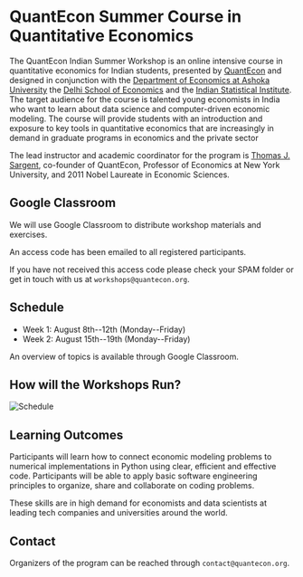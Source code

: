 # QuantEcon Summer Course in Quantitative Economics

The QuantEcon Indian Summer Workshop is an online intensive course in
quantitative economics for Indian students, presented by
[QuantEcon](https://quantecon.org/) and designed in conjunction with the
[Department of Economics at Ashoka
University](https://www.ashoka.edu.in/department/department-of-economics/) the
[Delhi School of Economics](http://econdse.org/) and the [Indian Statistical
Institute](https://www.isical.ac.in/).  The target audience for the course is
talented young economists in India who want to learn about  data science and
computer-driven economic modeling.  The course will provide students with an
introduction and exposure to key tools in quantitative economics that are
increasingly in demand in graduate programs in economics and the private
sector

The lead instructor and academic coordinator for the program is [Thomas J.
Sargent](http://www.tomsargent.com/), co-founder of QuantEcon, Professor of
Economics at New York University, and 2011 Nobel Laureate in Economic
Sciences.

## Google Classroom

We will use Google Classroom to distribute workshop materials and exercises.

An access code has been emailed to all registered participants. 

If you have not received this access code please check your SPAM folder or get in touch with us at `workshops@quantecon.org`.

## Schedule

* Week 1: August 8th--12th (Monday--Friday) 
* Week 2: August 15th--19th (Monday--Friday) 

An overview of topics is available through Google Classroom.

## How will the Workshops Run?

![Schedule](/img/schedule.png)

## Learning Outcomes

Participants will learn how to connect economic modeling problems to numerical
implementations in Python using clear, efficient and effective code.
Participants will be able to apply basic software engineering principles to
organize, share and collaborate on coding problems.

These skills are in high demand for economists and data scientists at leading
tech companies and universities around the world.

## Contact

Organizers of the program can be reached through `contact@quantecon.org`.

